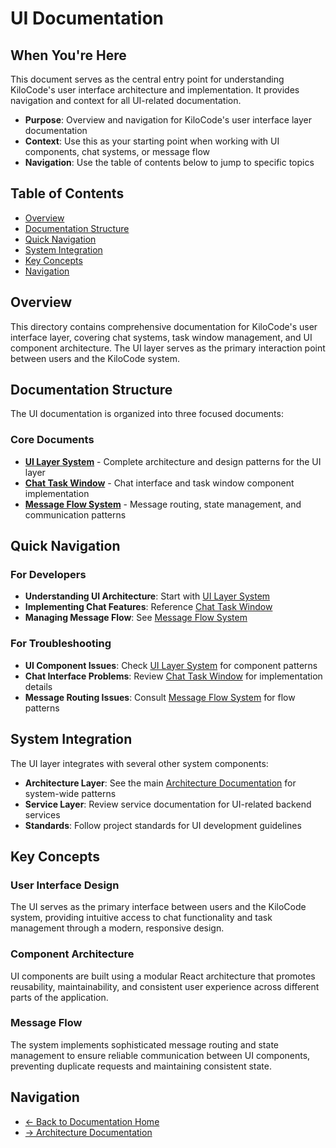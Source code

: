 # UI Documentation

## When You're Here

This document serves as the central entry point for understanding KiloCode's user interface architecture and implementation. It provides navigation and context for all UI-related documentation.

- **Purpose**: Overview and navigation for KiloCode's user interface layer documentation
- **Context**: Use this as your starting point when working with UI components, chat systems, or message flow
- **Navigation**: Use the table of contents below to jump to specific topics

## Table of Contents
- [Overview](#overview)
- [Documentation Structure](#documentation-structure)
- [Quick Navigation](#quick-navigation)
- [System Integration](#system-integration)
- [Key Concepts](#key-concepts)
- [Navigation](#navigation)

## Overview

This directory contains comprehensive documentation for KiloCode's user interface layer, covering chat systems, task window management, and UI component architecture. The UI layer serves as the primary interaction point between users and the KiloCode system.

## Documentation Structure

The UI documentation is organized into three focused documents:

### Core Documents

- **[UI Layer System](UI_LAYER_SYSTEM.md)** - Complete architecture and design patterns for the UI layer
- **[Chat Task Window](UI_CHAT_TASK_WINDOW.md)** - Chat interface and task window component implementation  
- **[Message Flow System](UI_MESSAGE_FLOW_SYSTEM.md)** - Message routing, state management, and communication patterns

## Quick Navigation

### For Developers

- **Understanding UI Architecture**: Start with [UI Layer System](UI_LAYER_SYSTEM.md)
- **Implementing Chat Features**: Reference [Chat Task Window](UI_CHAT_TASK_WINDOW.md)
- **Managing Message Flow**: See [Message Flow System](UI_MESSAGE_FLOW_SYSTEM.md)

### For Troubleshooting

- **UI Component Issues**: Check [UI Layer System](UI_LAYER_SYSTEM.md) for component patterns
- **Chat Interface Problems**: Review [Chat Task Window](UI_CHAT_TASK_WINDOW.md) for implementation details
- **Message Routing Issues**: Consult [Message Flow System](UI_MESSAGE_FLOW_SYSTEM.md) for flow patterns

## System Integration

The UI layer integrates with several other system components:

- **Architecture Layer**: See the main [Architecture Documentation](../../docs/README.md) for system-wide patterns
- **Service Layer**: Review service documentation for UI-related backend services
- **Standards**: Follow project standards for UI development guidelines

## Key Concepts

### User Interface Design

The UI serves as the primary interface between users and the KiloCode system, providing intuitive access to chat functionality and task management through a modern, responsive design.

### Component Architecture

UI components are built using a modular React architecture that promotes reusability, maintainability, and consistent user experience across different parts of the application.

### Message Flow

The system implements sophisticated message routing and state management to ensure reliable communication between UI components, preventing duplicate requests and maintaining consistent state.

## Navigation

- [← Back to Documentation Home](../../docs/README.md)
- [→ Architecture Documentation](../../docs/README.md)
